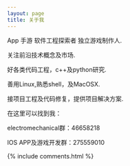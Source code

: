 ```yaml
---
layout: page
title: 关于我 
---
```


<p>
<p>
App 手游 软件工程探索者 独立游戏制作人.
<p>
<p>
<p>
<p>
<p>
关注前沿技术概念及市场.
<p>
好各类代码工程，c++及python研究.
<p>
善用Linux,熟悉shell，及MacOSX.
<p>
接项目工程及代码修复，提供项目解决方案.
<p>
在这里可以找到我：
<p>
<p>
<p>
electromechanical群：46658218
<p>
IOS APP及游戏开发群：275559010


{% include comments.html %}



